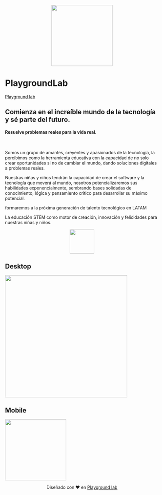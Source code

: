 <div align="center">
<img width="200px"  src="https://i.postimg.cc/q7tdKyv2/PLAYGROUND-LAB-logo-amarillo.png" />
</div>

# PlaygroundLab

[Playground lab](https://www.youtube.com/channel/UCJHGgOUNJ3ICSNclSYWtqDg)


## Comienza en el increíble mundo de la tecnología y sé parte del futuro.

#### Resuelve problemas reales para la vida real. 


<br>

Somos un grupo de amantes, creyentes y apasionados de la tecnología, la percibimos como la herramienta educativa 
con la capacidad de no solo crear oportunidades si no de cambiar el mundo, dando soluciones digitales a problemas reales.

Nuestras niñas y niños tendrán  la capacidad de crear el software y la tecnología que moverá al mundo, 
nosotros potencializaremos sus habilidades exponencialmente, sembrando bases solidadas de conocimiento, lógica 
y pensamiento critico para desarrollar su  máximo potencial.

formaremos a la próxima generación de talento tecnológico en LATAM


La educación STEM como motor de creación, innovación y felicidades para nuestras niñas y niños.



<p align="center">
  <a href="https://github.com/Mrbanano">
    <img src="https://i.postimg.cc/7Ym6M1wR/Rectangle-10.png" height="80">
  </a>
</p>


## Desktop

<img width="400px"  src="" />

## Mobile

<img width="200px" src="" />



<div align="center">

Diseñado con ♥️ en [Playground lab](https://www.youtube.com/channel/UCJHGgOUNJ3ICSNclSYWtqDg)
<div>
